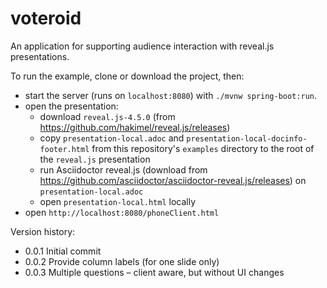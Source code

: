 # voteroid

An application for supporting audience interaction with reveal.js presentations.

To run the example, clone or download the project, then:
- start the server (runs on `localhost:8080`) with `./mvnw spring-boot:run`.
- open the presentation: 
    - download `reveal.js-4.5.0` (from https://github.com/hakimel/reveal.js/releases) 
    - copy `presentation-local.adoc` and `presentation-local-docinfo-footer.html` from this repository's `examples` directory to the root of the `reveal.js` presentation
    - run Asciidoctor reveal.js (download from https://github.com/asciidoctor/asciidoctor-reveal.js/releases) on  `presentation-local.adoc` 
    - open `presentation-local.html` locally
- open `http://localhost:8080/phoneClient.html`

Version history:
- 0.0.1 Initial commit
- 0.0.2 Provide column labels (for one slide only)
- 0.0.3 Multiple questions – client aware, but without UI changes